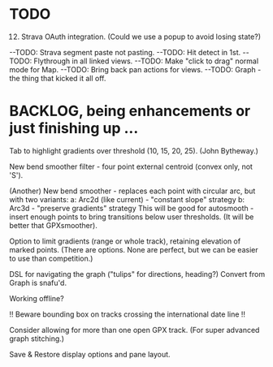 

# TODO

12. Strava OAuth integration. (Could we use a popup to avoid losing state?)

--TODO: Strava segment paste not pasting.
--TODO: Hit detect in 1st.
--TODO: Flythrough in all linked views.
--TODO: Make "click to drag" normal mode for Map.
--TODO: Bring back pan actions for views.
--TODO: Graph - the thing that kicked it all off.

# BACKLOG, being enhancements or just finishing up ...

Tab to highlight gradients over threshold (10, 15, 20, 25). (John Bytheway.)

New bend smoother filter - four point external centroid (convex only, not 'S').

(Another) New bend smoother - replaces each point with circular arc, but with two variants:
a: Arc2d (like current) - "constant slope" strategy
b: Arc3d - "preserve gradients" strategy
This will be good for autosmooth - insert enough points to bring transitions below user thresholds.
(It will be better that GPXsmoother).

Option to limit gradients (range or whole track), retaining elevation of marked points.
(There are options. None are perfect, but we can be easier to use than competition.)

DSL for navigating the graph ("tulips" for directions, heading?)
Convert from Graph is snafu'd.

Working offline?

!! Beware bounding box on tracks crossing the international date line !!


Consider allowing for more than one open GPX track.
(For super advanced graph stitching.)

Save & Restore display options and pane layout.

